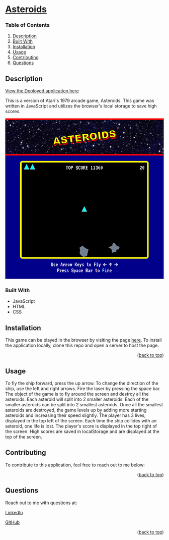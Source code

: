 
<div id="top"></div>



# [Asteroids](https://github.com/apatheticjedi/asteroids)

### Table of Contents

1. [Description](#description)
2. [Built With](#built-with)
3. [Installation](#installation)
4. [Usage](#usage)
5. [Contributing](#contributing)
7. [Questions](#questions)

## Description

[View the Deployed application here](https://apatheticjedi.github.io/asteroids/)

This is a version of Atari's 1979 arcade game, Asteroids. This game was written in JavaScript and utilizes the browser's local storage to save high scores. 

![Asteroids game screen shot](./assets/images/screencapture-127-0-0-1-5500-2023-03-07-17_13_31.png)

### Built With


* JavaScript
* HTML
* CSS 

## Installation

This game can be played in the browser by visiting the page [here](https://apatheticjedi.github.io/asteroids/). To install the application locally, clone this repo and open a server to host the page.

<p align="right">(<a href="#top">back to top</a>)</p>

## Usage

To fly the ship forward, press the up arrow. To change the direction of the ship, use the left and right arrows. Fire the laser by pressing the space bar. The object of the game is to fly around the screen and destroy all the asteroids. Each asteroid will split into 2 smaller asteroids. Each of the smaller asteroids can be split into 2 smallest asteroids. Once all the smallest asteroids are destroyed, the game levels up by adding more starting asteroids and increasing their speed slightly. The player has 3 lives, displayed in the top left of the screen. Each time the ship collides with an asteroid, one life is lost. The player's score is displayed in the top right of the screen. High scores are saved in localStorage and are displayed at the top of the screen.

## Contributing

To contribute to this application, feel free to reach out to me below:

<p align="right">(<a href="#top">back to top</a>)</p>



## Questions

Reach out to me with questions at:

[LinkedIn](https://www.linkedin.com/in/davidlundt/)

[GitHub](https://github.com/apatheticjedi)



<p align="right">(<a href="#top">back to top</a>)</p>
